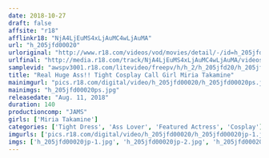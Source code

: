 ```yaml
---
date: 2018-10-27
draft: false
affsite: "r18"
afflinkr18: "NjA4LjEuMS4xLjAuMC4wLjAuMA"
url: "h_205jfd00020"
urloriginal: "http://www.r18.com/videos/vod/movies/detail/-/id=h_205jfd00020"
urlfinal: "http://media.r18.com/track/NjA4LjEuMS4xLjAuMC4wLjAuMA/videos/vod/movies/detail/-/id=h_205jfd00020"
samplevid: "awspv3001.r18.com/litevideo/freepv/h/h_2/h_205jfd20/h_205jfd20_dmb_s.mp4"
title: "Real Huge Ass!! Tight Cosplay Call Girl Miria Takamine"
mainimgurl: "pics.r18.com/digital/video/h_205jfd00020/h_205jfd00020ps.jpg"
mainimgs: "h_205jfd00020ps.jpg"
releasedate: "Aug. 11, 2018"
duration: 140
productioncomp: "JAMS"
girls: ['Miria Takamine']
categories: ['Tight Dress', 'Ass Lover', 'Featured Actress', 'Cosplay']
imgurls: ['pics.r18.com/digital/video/h_205jfd00020/h_205jfd00020jp-1.jpg', 'pics.r18.com/digital/video/h_205jfd00020/h_205jfd00020jp-2.jpg', 'pics.r18.com/digital/video/h_205jfd00020/h_205jfd00020jp-3.jpg', 'pics.r18.com/digital/video/h_205jfd00020/h_205jfd00020jp-4.jpg', 'pics.r18.com/digital/video/h_205jfd00020/h_205jfd00020jp-5.jpg', 'pics.r18.com/digital/video/h_205jfd00020/h_205jfd00020jp-6.jpg', 'pics.r18.com/digital/video/h_205jfd00020/h_205jfd00020jp-7.jpg', 'pics.r18.com/digital/video/h_205jfd00020/h_205jfd00020jp-8.jpg', 'pics.r18.com/digital/video/h_205jfd00020/h_205jfd00020jp-9.jpg', 'pics.r18.com/digital/video/h_205jfd00020/h_205jfd00020jp-10.jpg', 'pics.r18.com/digital/video/h_205jfd00020/h_205jfd00020jp-11.jpg', 'pics.r18.com/digital/video/h_205jfd00020/h_205jfd00020jp-12.jpg', 'pics.r18.com/digital/video/h_205jfd00020/h_205jfd00020jp-13.jpg', 'pics.r18.com/digital/video/h_205jfd00020/h_205jfd00020jp-14.jpg', 'pics.r18.com/digital/video/h_205jfd00020/h_205jfd00020jp-15.jpg', 'pics.r18.com/digital/video/h_205jfd00020/h_205jfd00020jp-16.jpg', 'pics.r18.com/digital/video/h_205jfd00020/h_205jfd00020jp-17.jpg', 'pics.r18.com/digital/video/h_205jfd00020/h_205jfd00020jp-18.jpg', 'pics.r18.com/digital/video/h_205jfd00020/h_205jfd00020jp-19.jpg', 'pics.r18.com/digital/video/h_205jfd00020/h_205jfd00020jp-20.jpg']
imgs: ['h_205jfd00020jp-1.jpg', 'h_205jfd00020jp-2.jpg', 'h_205jfd00020jp-3.jpg', 'h_205jfd00020jp-4.jpg', 'h_205jfd00020jp-5.jpg', 'h_205jfd00020jp-6.jpg', 'h_205jfd00020jp-7.jpg', 'h_205jfd00020jp-8.jpg', 'h_205jfd00020jp-9.jpg', 'h_205jfd00020jp-10.jpg', 'h_205jfd00020jp-11.jpg', 'h_205jfd00020jp-12.jpg', 'h_205jfd00020jp-13.jpg', 'h_205jfd00020jp-14.jpg', 'h_205jfd00020jp-15.jpg', 'h_205jfd00020jp-16.jpg', 'h_205jfd00020jp-17.jpg', 'h_205jfd00020jp-18.jpg', 'h_205jfd00020jp-19.jpg', 'h_205jfd00020jp-20.jpg']
---
```

